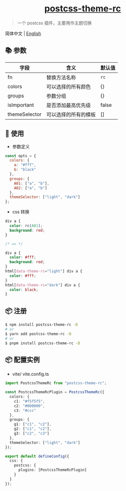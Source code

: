 <div align="center"><h1><u>postcss-theme-rc</u></h1></div>

> 一个 postcss 插件，主要用作主题切换

简体中文 | [English](https://github.com/a572251465/postcss-theme-rc/blob/master/README.md)

## 📚 参数

| 字段          | 含义                 | 默认值 |
| ------------- | -------------------- | ------ |
| fn            | 替换方法名称         | `rc`   |
| colors        | 可以选择的所有颜色   | {}     |
| groups        | 参数分组             | {}     |
| isImportant   | 是否添加最高优先级   | false  |
| themeSelector | 可以选择的所有的模板 | []     |

## 🔨 使用

- 参数定义

```javascript
const opts = {
  colors: {
    a: "#fff",
    b: "black"
  },
  groups: {
    A01: ["a", "b"],
    A02: ["a", "b"]
  },
  themeSelector: ["light", "dark"]
};
```

- css 转换

```css
div a {
  color: rc(A01);
  background: red;
}

/* => */

div a {
  color: #fff;
  background: red;
}
html[data-theme-rc="light"] div a {
  color: #fff;
}
html[data-theme-rc="dark"] div a {
  color: black;
}
```

## 📦 注册

```bash
$ npm install postcss-theme-rc -D
# or
$ yarn add postcss-theme-rc -D
# or
$ pnpm install postcss-theme-rc -D
```

## 📦 配置实例

- vite/ vite.config.ts
```typescript
import PostcssThemeRc from "postcss-theme-rc";

const PostcssThemeRcPlugin = PostcssThemeRc({
  colors: {
    c1: "#f5f5f5",
    c2: "#000000",
    c3: "#ccc"
  },
  groups: {
    g1: ["c1", "c2"],
    g2: ["c1", "c2"],
    g3: ["c2", "c3"]
  },
  themeSelector: ["light", "dark"]
});

export default defineConfig({
  css: {
    postcss: {
      plugins: [PostcssThemeRcPlugin]
    }
  }
});
```
